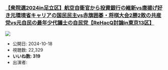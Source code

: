 ### [【衆院選2024in足立区】航空自衛官から投資銀行の維新vs唐揚げ好き元環境省キャリアの国民民主vs赤旗囲碁・将棋大会2勝2敗の共産党vs元自民の最年少代議士の自民党【ReHacQ討論in東京13区】](https://www.youtube.com/watch?v=bl9qnaRiX40)
[![](https://img.youtube.com/vi/bl9qnaRiX40/sddefault.jpg)](https://www.youtube.com/watch?v=bl9qnaRiX40)
-   公開日: 2024-10-18
-   視聴数: 22,329
-   **いいね数: 319**
-   出演者: 
